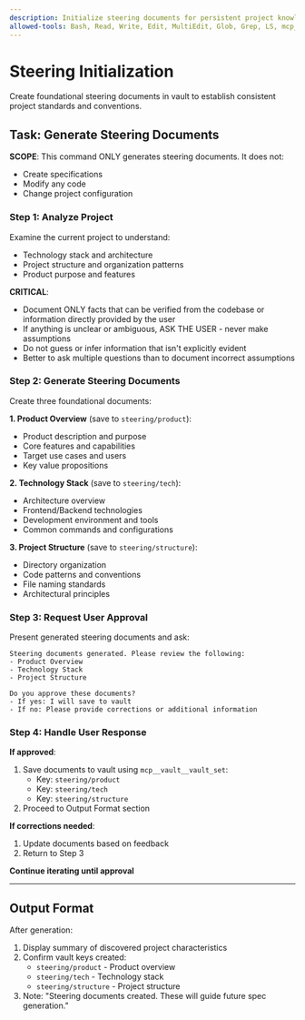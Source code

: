 ```yaml
---
description: Initialize steering documents for persistent project knowledge
allowed-tools: Bash, Read, Write, Edit, MultiEdit, Glob, Grep, LS, mcp__vault
---
```


# Steering Initialization

Create foundational steering documents in vault to establish consistent project standards and conventions.

## Task: Generate Steering Documents

**SCOPE**: This command ONLY generates steering documents. It does not:

- Create specifications
- Modify any code
- Change project configuration

### Step 1: Analyze Project

Examine the current project to understand:

- Technology stack and architecture
- Project structure and organization patterns
- Product purpose and features

**CRITICAL**:

- Document ONLY facts that can be verified from the codebase or information directly provided by the user
- If anything is unclear or ambiguous, ASK THE USER - never make assumptions
- Do not guess or infer information that isn't explicitly evident
- Better to ask multiple questions than to document incorrect assumptions

### Step 2: Generate Steering Documents

Create three foundational documents:

**1. Product Overview** (save to `steering/product`):

- Product description and purpose
- Core features and capabilities
- Target use cases and users
- Key value propositions

**2. Technology Stack** (save to `steering/tech`):

- Architecture overview
- Frontend/Backend technologies
- Development environment and tools
- Common commands and configurations

**3. Project Structure** (save to `steering/structure`):

- Directory organization
- Code patterns and conventions
- File naming standards
- Architectural principles

### Step 3: Request User Approval

Present generated steering documents and ask:

```
Steering documents generated. Please review the following:
- Product Overview
- Technology Stack
- Project Structure

Do you approve these documents?
- If yes: I will save to vault
- If no: Please provide corrections or additional information
```

### Step 4: Handle User Response

**If approved**:

1. Save documents to vault using `mcp__vault__vault_set`:
   - Key: `steering/product`
   - Key: `steering/tech`
   - Key: `steering/structure`
2. Proceed to Output Format section

**If corrections needed**:

1. Update documents based on feedback
2. Return to Step 3

**Continue iterating until approval**

---

## Output Format

After generation:

1. Display summary of discovered project characteristics
2. Confirm vault keys created:
   - `steering/product` - Product overview
   - `steering/tech` - Technology stack
   - `steering/structure` - Project structure
3. Note: "Steering documents created. These will guide future spec generation."
